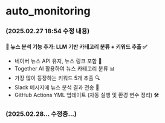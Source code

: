 # auto_monitoring

### (2025.02.27 18:54 수정 내용)
#### 🚀 뉴스 분석 기능 추가: LLM 기반 카테고리 분류 + 키워드 추출 ✅
- 네이버 뉴스 API 유지, 뉴스 링크 포함 🔗
- Together AI 활용하여 뉴스 카테고리 분류 📊
- 가장 많이 등장하는 키워드 5개 추출 🔍
- Slack 메시지에 뉴스 분석 결과 전송 📩
- GitHub Actions YML 업데이트 (자동 실행 및 환경 변수 정리) 🛠️


### (2025.02.28... 수정중...)